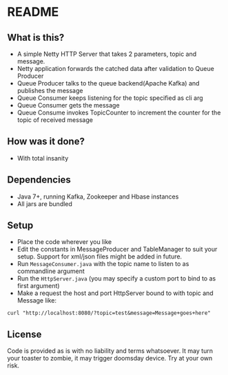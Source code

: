 # README #

## What is this? ##
* A simple Netty HTTP Server that takes 2 parameters, topic and message.
* Netty application forwards the catched data after validation to Queue Producer
* Queue Producer talks to the queue backend(Apache Kafka) and publishes the message
* Queue Consumer keeps listening for the topic specified as cli arg
* Queue Consumer gets the message
* Queue Consume invokes TopicCounter to increment the counter for the topic of received message

## How was it done? ##
* With total insanity

## Dependencies ##
* Java 7+, running Kafka, Zookeeper and Hbase instances
* All jars are bundled

## Setup ##
* Place the code wherever you like
* Edit the constants in MessageProducer and TableManager to suit your setup. Support for xml/json files might be added in future.
* Run ```MessageConsumer.java``` with the topic name to listen to as commandline argument
* Run the ```HttpServer.java``` (you may specify a custom port to bind to as first argument)
* Make a request the host and port HttpServer bound to with topic and Message like:
```
curl "http://localhost:8080/?topic=test&message=Message+goes+here"
```

## License ##
Code is provided as is with no liability and terms whatsoever. It may turn your toaster to zombie, it may trigger doomsday device. Try at your own risk.
